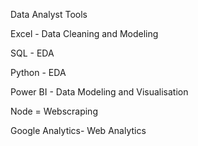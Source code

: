 Data Analyst Tools

Excel - Data Cleaning and Modeling

SQL  - EDA

Python - EDA

Power BI -  Data Modeling and Visualisation

Node = Webscraping

Google Analytics- Web Analytics
